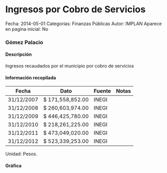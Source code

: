 Ingresos por Cobro de Servicios
=====

Fecha: 2014-05-01
Categorías: Finanzas Públicas
Autor: IMPLAN
Aparece en pagina inicial: No

### Gómez Palacio

#### Descripción

Ingresos recaudados por el municipio por cobro de servicios

<!-- break -->

#### Información recopilada

<table class="table table-hover table-bordered matriz">
  <thead>
    <tr><th>Fecha</th><th>Dato</th><th>Fuente</th><th>Notas</th></tr>
  </thead>
  <tbody>
    <tr><td class="centrado">31/12/2007</td><td class="derecha">$ 171,558,852.00</td><td>INEGI</td><td></td></tr>
    <tr><td class="centrado">31/12/2008</td><td class="derecha">$ 260,603,974.00</td><td>INEGI</td><td></td></tr>
    <tr><td class="centrado">31/12/2009</td><td class="derecha">$ 446,425,780.00</td><td>INEGI</td><td></td></tr>
    <tr><td class="centrado">31/12/2010</td><td class="derecha">$ 218,261,225.00</td><td>INEGI</td><td></td></tr>
    <tr><td class="centrado">31/12/2011</td><td class="derecha">$ 473,049,020.00</td><td>INEGI</td><td></td></tr>
    <tr><td class="centrado">31/12/2012</td><td class="derecha">$ 523,339,253.00</td><td>INEGI</td><td></td></tr>
  </tbody>
</table>

Unidad: Pesos.

#### Gráfica

<div id="Morrisjtrzgono" class="grafica"></div>
  <script>
  new Morris.Line({
    element: 'Morrisjtrzgono',
    data: [
      { fecha: '2007-12-31', dato: 171558852.00 },
      { fecha: '2008-12-31', dato: 260603974.00 },
      { fecha: '2009-12-31', dato: 446425780.00 },
      { fecha: '2010-12-31', dato: 218261225.00 },
      { fecha: '2011-12-31', dato: 473049020.00 },
      { fecha: '2012-12-31', dato: 523339253.00 }
    ],
    xkey: 'fecha',
    ykeys: ['dato'],
    labels: ['Dato'],
    lineColors: ['#FF5B02'],
    xLabelFormat: function(d) {
      return d.getDate()+'/'+(d.getMonth()+1)+'/'+d.getFullYear();
    },
    dateFormat: function (ts) {
      var d = new Date(ts);
      return d.getDate() + '/' + (d.getMonth() + 1) + '/' + d.getFullYear();
    }
  });
  </script>

